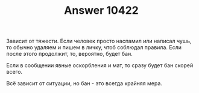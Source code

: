 ﻿---
title: "Answer 10422"
se.owner.user_id: 15479
se.owner.display_name: "Suvitruf - Andrei Apanasik"
se.owner.link: "https://ru.meta.stackoverflow.com/users/15479/suvitruf-andrei-apanasik"
se.answer_id: 10422
se.question_id: 10421
se.post_type: answer
se.score: 4
se.is_accepted: True
---
<p>Зависит от тяжести. Если человек просто наспамил или написал чушь, то обычно удаляем и пишем в личку, чтоб соблюдал правила. Если после этого продолжит, то, вероятно, будет бан.</p>

<p>Если в сообщении явные оскорбления и мат, то сразу будет бан скорей всего.</p>

<p>Всё зависит от ситуации, но бан - это всегда крайняя мера.</p>
